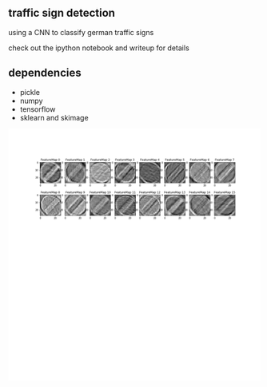 traffic sign detection
---
using a CNN to classify german traffic signs

check out the ipython notebook and writeup for details

dependencies
---
 - pickle
 - numpy
 - tensorflow
 - sklearn and skimage

![cool_vis](resources/conv1.png)
